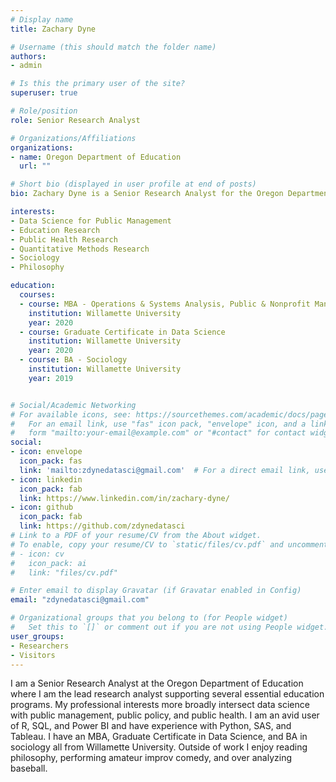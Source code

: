 ```yaml
---
# Display name
title: Zachary Dyne

# Username (this should match the folder name)
authors:
- admin

# Is this the primary user of the site?
superuser: true

# Role/position
role: Senior Research Analyst

# Organizations/Affiliations
organizations:
- name: Oregon Department of Education
  url: ""

# Short bio (displayed in user profile at end of posts)
bio: Zachary Dyne is a Senior Research Analyst for the Oregon Department of Education. 

interests:
- Data Science for Public Management
- Education Research
- Public Health Research
- Quantitative Methods Research
- Sociology
- Philosophy

education:
  courses:
  - course: MBA - Operations & Systems Analysis, Public & Nonprofit Management
    institution: Willamette University
    year: 2020
  - course: Graduate Certificate in Data Science
    institution: Willamette University
    year: 2020
  - course: BA - Sociology
    institution: Willamette University
    year: 2019


# Social/Academic Networking
# For available icons, see: https://sourcethemes.com/academic/docs/page-builder/#icons
#   For an email link, use "fas" icon pack, "envelope" icon, and a link in the
#   form "mailto:your-email@example.com" or "#contact" for contact widget.
social:
- icon: envelope
  icon_pack: fas
  link: 'mailto:zdynedatasci@gmail.com'  # For a direct email link, use "mailto:zdynedatasci@gmail.com".
- icon: linkedin
  icon_pack: fab
  link: https://www.linkedin.com/in/zachary-dyne/
- icon: github
  icon_pack: fab
  link: https://github.com/zdynedatasci
# Link to a PDF of your resume/CV from the About widget.
# To enable, copy your resume/CV to `static/files/cv.pdf` and uncomment the lines below.
# - icon: cv
#   icon_pack: ai
#   link: "files/cv.pdf"

# Enter email to display Gravatar (if Gravatar enabled in Config)
email: "zdynedatasci@gmail.com"

# Organizational groups that you belong to (for People widget)
#   Set this to `[]` or comment out if you are not using People widget.
user_groups:
- Researchers
- Visitors
---
```


I am a Senior Research Analyst at the Oregon Department of Education where I am the lead research analyst supporting several essential education programs. My professional interests more broadly intersect data science with public management, public policy, and public health. I am an avid user of R, SQL, and Power BI and have experience with Python, SAS, and Tableau. I have an MBA, Graduate Certificate in Data Science, and BA in sociology all from Willamette University. Outside of work I enjoy reading philosophy, performing amateur improv comedy, and over analyzing baseball. 
  
